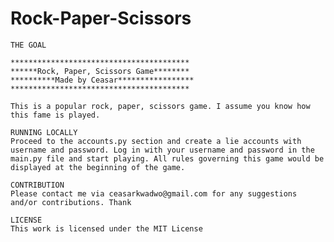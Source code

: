 # Rock-Paper-Scissors

    THE GOAL
     
    ****************************************
    ******Rock, Paper, Scissors Game********
    **********Made by Ceasar*****************
    ****************************************

    This is a popular rock, paper, scissors game. I assume you know how this fame is played.
    
    RUNNING LOCALLY
    Proceed to the accounts.py section and create a lie accounts with username and password. Log in with your username and password in the main.py file and start playing. All rules governing this game would be displayed at the beginning of the game.

    CONTRIBUTION
    Please contact me via ceasarkwadwo@gmail.com for any suggestions and/or contributions. Thank 

    LICENSE
    This work is licensed under the MIT License



